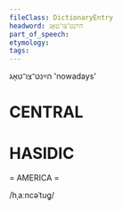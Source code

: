 ```yaml
---
fileClass: DictionaryEntry
headword: הײַנט־צו־טאָג
part_of_speech: 
etymology: 
tags: 
---
```

הײַנט־צו־טאָג
'nowadays'

CENTRAL
========

HASIDIC
=======
= AMERICA = 

/hˌaːncəˈtug᷂/
